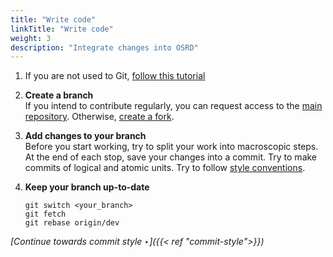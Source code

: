 ```yaml
---
title: "Write code"
linkTitle: "Write code"
weight: 3
description: "Integrate changes into OSRD"
---
```


1. If you are not used to Git, [follow this tutorial](https://learngitbranching.js.org/)

2. **Create a branch**  
   If you intend to contribute regularly, you can request access to the [main repository](https://github.com/osrd-project/osrd). Otherwise, [create a fork](https://github.com/osrd-project/osrd/fork).

3. **Add changes to your branch**  
   Before you start working, try to split your work into macroscopic steps.
   At the end of each stop, save your changes into a commit.
   Try to make commits of logical and atomic units.
   Try to follow [style conventions](../conventions/).

4. **Keep your branch up-to-date**

   ```
   git switch <your_branch>
   git fetch
   git rebase origin/dev
   ```
*[Continue towards commit style ‣]({{< ref "commit-style">}})*
